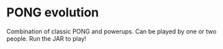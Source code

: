 # PONG evolution

Combination of classic PONG and powerups. Can be played by one or two people. Run the JAR to play!
